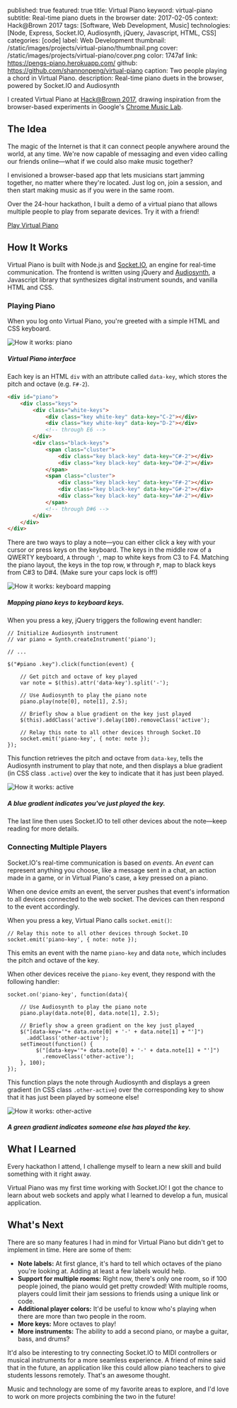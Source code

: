 published: true
featured: true
title: Virtual Piano
keyword: virtual-piano
subtitle: Real-time piano duets in the browser
date: 2017-02-05
context: Hack@Brown 2017
tags: [Software, Web Development, Music]
technologies: [Node, Express, Socket.IO, Audiosynth, jQuery, Javascript, HTML, CSS]
categories: [code]
label: Web Development
thumbnail: /static/images/projects/virtual-piano/thumbnail.png
cover: /static/images/projects/virtual-piano/cover.png
color: 1747af
link: https://pengs-piano.herokuapp.com/
github: https://github.com/shannonpeng/virtual-piano
caption: Two people playing a chord in Virtual Piano.
description: Real-time piano duets in the browser, powered by Socket.IO and Audiosynth

I created Virtual Piano at [Hack@Brown 2017](https://2017.hackatbrown.org/), drawing inspiration from the browser-based experiments in Google's [Chrome Music Lab](https://musiclab.chromeexperiments.com/).

## The Idea

The magic of the Internet is that it can connect people anywhere around the world, at any time. We're now capable of messaging and even video calling our friends online—what if we could also make music together?

I envisioned a browser-based app that lets musicians start jamming together, no matter where they're located. Just log on, join a session, and then start making music as if you were in the same room.

Over the 24-hour hackathon, I built a demo of a virtual piano that allows multiple people to play from separate devices. Try it with a friend!

<a href="https://pengs-piano.herokuapp.com/" class="button">
	Play Virtual Piano
</a>

## How It Works

Virtual Piano is built with Node.js and [Socket.IO](https://socket.io/), an engine for real-time communication. The frontend is written using jQuery and [Audiosynth](https://github.com/keithwhor/audiosynth), a Javascript library that synthesizes digital instrument sounds, and vanilla HTML and CSS.

### Playing Piano

When you log onto Virtual Piano, you're greeted with a simple HTML and CSS keyboard.

<div class="image-set" markdown="1">

![How it works: piano](/static/images/projects/virtual-piano/piano.png "How it works: piano")

##### Virtual Piano interface

</div>

Each key is an HTML `div` with an attribute called `data-key`, which stores the pitch and octave (e.g. `F#-2`).

```HTML
<div id="piano">
	<div class="keys">
		<div class="white-keys">
			<div class="key white-key" data-key="C-2"></div>
			<div class="key white-key" data-key="D-2"></div>
			<!-- through E6 -->
		</div>
		<div class="black-keys">
			<span class="cluster">
				<div class="key black-key" data-key="C#-2"></div>
				<div class="key black-key" data-key="D#-2"></div>
			</span>
			<span class="cluster">
				<div class="key black-key" data-key="F#-2"></div>
				<div class="key black-key" data-key="G#-2"></div>
				<div class="key black-key" data-key="A#-2"></div>
			</span>
			<!-- through D#6 -->
		</div>
	</div>
</div>
```
There are two ways to play a note—you can either click a key with your cursor or press keys on the keyboard. The keys in the middle row of a QWERTY keyboard, `A` through `'`, map to white keys from C3 to F4. Matching the piano layout, the keys in the top row, `W` through `P`, map to black keys from C#3 to D#4. (Make sure your caps lock is off!)

![How it works: keyboard mapping](/static/images/projects/virtual-piano/keys.png "How it works: keyboard mapping")

##### Mapping piano keys to keyboard keys.

When you press a key, jQuery triggers the following event handler:

```JS
// Initialize Audiosynth instrument
// var piano = Synth.createInstrument('piano');

// ...

$("#piano .key").click(function(event) {

	// Get pitch and octave of key played
	var note = $(this).attr('data-key').split('-');

	// Use Audiosynth to play the piano note
	piano.play(note[0], note[1], 2.5);

	// Briefly show a blue gradient on the key just played
	$(this).addClass('active').delay(100).removeClass('active');

	// Relay this note to all other devices through Socket.IO
	socket.emit('piano-key', { note: note });
});
```

This function retrieves the pitch and octave from `data-key`, tells the Audiosynth instrument to play that note, and then displays a blue gradient (in CSS class `.active`) over the key to indicate that it has just been played.

![How it works: active](/static/images/projects/virtual-piano/active.png "How it works: active")

##### A blue gradient indicates you've just played the key.

The last line then uses Socket.IO to tell other devices about the note—keep reading for more details.

### Connecting Multiple Players

Socket.IO's real-time communication is based on *events*. An *event* can represent anything you choose, like a message sent in a chat, an action made in a game, or in Virtual Piano's case, a key pressed on a piano.

When one device *emits* an event, the server pushes that event's information to all devices connected to the web socket. The devices can then respond to the event accordingly.

When you press a key, Virtual Piano calls `socket.emit()`:

```JS
// Relay this note to all other devices through Socket.IO
socket.emit('piano-key', { note: note });
```

This emits an event with the name `piano-key` and data `note`, which includes the pitch and octave of the key.

When other devices receive the `piano-key` event, they respond with the following handler:

```JS
socket.on('piano-key', function(data){

	// Use Audiosynth to play the piano note
    piano.play(data.note[0], data.note[1], 2.5);

    // Briefly show a green gradient on the key just played
    $("[data-key='"+ data.note[0] + '-' + data.note[1] + "']")
      .addClass('other-active');
    setTimeout(function() {
    	 $("[data-key='"+ data.note[0] + '-' + data.note[1] + "']")
    	   .removeClass('other-active');
    }, 100);
});
```

This function plays the note through Audiosynth and displays a green gradient (in CSS class `.other-active`) over the corresponding key to show that it has just been played by someone else!

![How it works: other-active](/static/images/projects/virtual-piano/other-active.png "How it works: other-active")

##### A green gradient indicates someone else has played the key.


## What I Learned

Every hackathon I attend, I challenge myself to learn a new skill and build something with it right away.

Virtual Piano was my first time working with Socket.IO! I got the chance to learn about web sockets and apply what I learned to develop a fun, musical application. 

## What's Next

There are so many features I had in mind for Virtual Piano but didn't get to implement in time. Here are some of them:

- **Note labels:** At first glance, it's hard to tell which octaves of the piano you're looking at. Adding at least a few labels would help.
- **Support for multiple rooms:** Right now, there's only one room, so if 100 people joined, the piano would get pretty crowded! With multiple rooms, players could limit their jam sessions to friends using a unique link or code.
- **Additional player colors:** It'd be useful to know who's playing when there are more than two people in the room.
- **More keys:** More octaves to play!
- **More instruments:** The ability to add a second piano, or maybe a guitar, bass, and drums?

It'd also be interesting to try connecting Socket.IO to MIDI controllers or musical instruments for a more seamless experience. A friend of mine said that in the future, an application like this could allow piano teachers to give students lessons remotely. That's an awesome thought.

Music and technology are some of my favorite areas to explore, and I'd love to work on more projects combining the two in the future!
